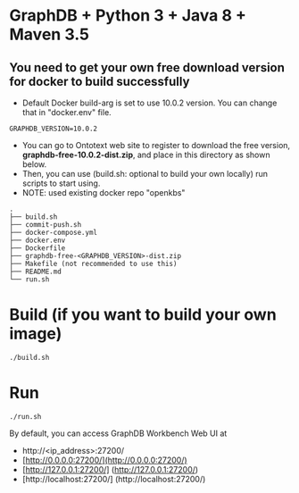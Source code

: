 # GraphDB + Python 3 + Java 8 + Maven 3.5


## You need to get your own free download version for docker to build successfully
- Default Docker build-arg is set to use 10.0.2 version. You can change that in "docker.env" file.
```
GRAPHDB_VERSION=10.0.2
```
- You can go to Ontotext web site to register to download the free version, **graphdb-free-10.0.2-dist.zip**, and place in this directory as shown below.
- Then, you can use (build.sh: optional to build your own locally) run scripts to start using.
- NOTE: used existing docker repo "openkbs"
```
.
├── build.sh
├── commit-push.sh
├── docker-compose.yml
├── docker.env
├── Dockerfile
├── graphdb-free-<GRAPHDB_VERSION>-dist.zip
├── Makefile (not recommended to use this)
├── README.md
└── run.sh

```

# Build (if you want to build your own image)
```
./build.sh
```

# Run
```
./run.sh
```

By default, you can access GraphDB Workbench Web UI at


* http://<ip_address>:27200/
* [http://0.0.0.0:27200/](http://0.0.0.0:27200/) 
* [http://127.0.0.1:27200/] (http://127.0.0.1:27200/) 
* [http://localhost:27200/] (http://localhost:27200/)